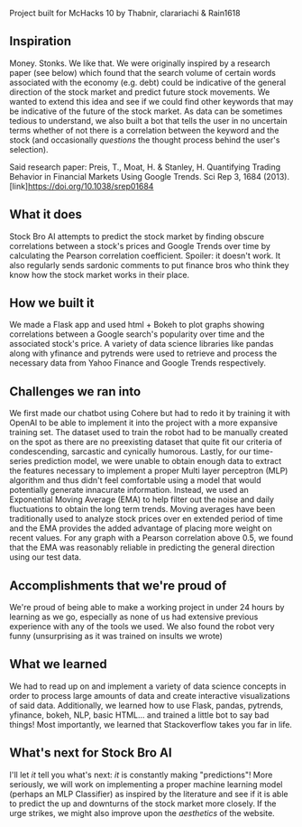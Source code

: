 Project built for McHacks 10
by Thabnir, clarariachi & Rain1618

## Inspiration
Money. Stonks. We like that.
We were originally inspired by a research paper (see below) which found that the search volume of certain words associated with the economy (e.g. debt) could be indicative of the general direction of the stock market and predict future stock movements. We wanted to extend this idea and see if we could find other keywords that may be indicative of the future of the stock market. As data can be sometimes tedious to understand, we also built a bot that tells the user in no uncertain terms whether of not there is a correlation between the keyword and the stock (and occasionally _questions_ the thought process behind the user's selection). 

Said research paper: 
Preis, T., Moat, H. & Stanley, H. Quantifying Trading Behavior in Financial Markets Using Google Trends. Sci Rep 3, 1684 (2013). [link]https://doi.org/10.1038/srep01684
## What it does
Stock Bro AI attempts to predict the stock market by finding obscure correlations between a stock's prices and Google Trends over time by calculating the Pearson correlation coefficient. Spoiler: it doesn't work. It also regularly sends sardonic comments to put finance bros who think they know how the stock market works in their place.
## How we built it
We made a Flask app and used html  + Bokeh to plot graphs showing correlations between a Google search's popularity over time and the associated stock's price. A variety of data science libraries like pandas along with yfinance and pytrends were used to retrieve and process the necessary data from Yahoo Finance and Google Trends respectively. 
## Challenges we ran into
We first made our chatbot using Cohere but had to redo it by training it with OpenAI to be able to  implement it into the project with a more expansive training set. The dataset used to train the robot had to be manually created on the spot as there are no preexisting dataset that quite fit our criteria of condescending, sarcastic and cynically humorous. Lastly, for our time-series prediction model, we were unable to obtain enough data to extract the features necessary to implement a proper Multi layer perceptron (MLP) algorithm and thus didn't feel comfortable using a model that would potentially generate innacurate information. Instead, we used an Exponential Moving Average (EMA) to help filter out the noise and daily fluctuations to obtain the long term trends. Moving averages have been traditionally used to analyze stock prices over en extended period of time and the EMA provides the added advantage of placing more weight on recent values. For any graph with a Pearson correlation above 0.5, we found that the EMA was reasonably reliable in predicting the general direction using our test data.
## Accomplishments that we're proud of
We're proud of being able to make a working project in under 24 hours by learning as we go, especially as none of us had extensive previous experience with any of the tools we used. We also found the robot very funny (unsurprising as it was trained on insults we wrote)
## What we learned
We had to read up on and implement a variety of data science concepts in order to process large amounts of data and create interactive visualizations of said data. Additionally, we learned how to use Flask, pandas, pytrends, yfinance, bokeh, NLP, basic HTML... and trained a little bot to say bad things! Most importantly, we learned that Stackoverflow takes you far in life. 
## What's next for Stock Bro AI
I'll let *it* tell you what's next: *it* is constantly making "predictions"! More seriously, we will work on implementing a proper machine learning model (perhaps an MLP Classifier) as inspired by the literature and see if it is able to predict the up and downturns of the stock market more closely. If the urge strikes, we might also improve upon the _aesthetics_ of the website.
